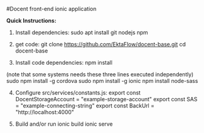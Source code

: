 #Docent front-end ionic application

**Quick Instructions:**
1. Install dependencies:
sudo apt install git nodejs npm

2. get code: 
git clone https://github.com/EktaFlow/docent-base.git
cd docent-base 

3. Install code dependencies:
npm install

(note that some systems needs these three lines executed independently)
sudo npm install -g cordova
sudo npm install -g ionic
npm install node-sass

4. Configure src/services/constants.js:
export const DocentStorageAccount =  "example-storage-account"
export const SAS                  = "example-connecting-string"
export const BackUrl              =  "http://localhost:4000"

5. Build and/or run
ionic build
ionic serve